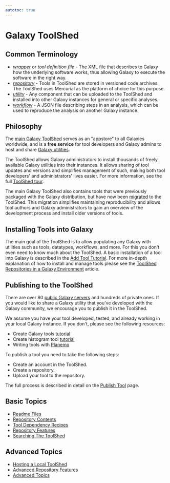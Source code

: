 ```yaml
---
autotoc: true
---
```


# Galaxy ToolShed

## Common Terminology

* [*wrapper*](/src/toolshed/publish-tool/index.md) or *tool definition file* - The XML file that describes to Galaxy how the underlying software works, thus allowing Galaxy to execute the software in the right way.
* [*repository*](/src/toolshed/repository/index.md) - Tools in ToolShed are stored in versioned code archives. The ToolShed uses Mercurial as the platform of choice for this purpose.
* [*utility*](/src/toolshed/galaxy-utilities-in-repositories/index.md) - Any component that can be uploaded to the ToolShed and installed into other Galaxy instances for general or specific analyses.
* [*workflow*](/src/toolshed/workflow-sharing/index.md) - A JSON file describing steps in an analysis, which can be used to reproduce the analysis on another Galaxy instance.

## Philosophy

The [main Galaxy ToolShed](https://toolshed.g2.bx.psu.edu) serves as an "appstore" to all Galaxies worldwide, and is a **free service** for tool developers and Galaxy admins to host and share [Galaxy utilities](/src/toolshed/galaxy-utilities-in-repositories/index.md).

The ToolShed allows Galaxy administrators to install thousands of freely available Galaxy utilities into their instances. It allows sharing of tool updates and versions and simplifies management of such, making both tool developers' and administrators' lives easier. For more information, see the full [ToolShed tour](/src/toolshed/tour/index.md).

The main Galaxy ToolShed also contains tools that were previously packaged with the Galaxy distribution, but have now been [migrated](/src/toolshed/migrating-tools-from-galaxy-distribution/index.md) to the ToolShed. This migration simplifies maintaining reproducibility and allows tool authors and Galaxy administrators to gain an overview of the development process and install older versions of tools.

## Installing Tools into Galaxy

The main goal of the ToolShed is to allow populating any Galaxy with utilities such as tools, datatypes, workflows, and more. For this you don't even need to know much about the ToolShed. A basic installation of a tool into Galaxy is described in the [Add Tool Tutorial](/src/admin/tools/add-tool-from-toolshed-tutorial/index.md). For more in-depth explanation of how to install and manage tools please see the [ToolShed Repositories in a Galaxy Environment](/src/installing-repositories/index.md) article.

## Publishing to the ToolShed

There are over 80 [public Galaxy servers](/src/public-galaxy-servers/index.md) and hundreds of private ones. If you would like to share a Galaxy utility that you've developed with the Galaxy community, we encourage you to publish it in the ToolShed.

We assume you have your tool developed, tested, and already working in your local Galaxy instance. If you don't, please see the following resources:

* Create Galaxy tools [tutorial](/src/admin/tools/add-tool-tutorial/index.md)
* Create histogram tool [tutorial](/src/admin/tools/adding-tools/index.md)
* Writing tools with [Planemo](http://planemo.readthedocs.io/en/latest/writing_standalone.html)

To publish a tool you need to take the following steps:
* Create an account in the ToolShed.
* Create a repository.
* Upload your tool to the repository.

The full process is described in detail on the [Publish Tool](/src/toolshed/publish-tool/index.md) page.

## Basic Topics

- [Readme Files](/src/toolshed/readme-files/index.md)
- [Repository Contents](/src/toolshed/repository-contents/index.md)
- [Tool Dependency Recipes](/src/toolshed/tool-dependency-recipes/index.md)
- [Repository Features](/src/toolshed/repository-features/index.md)
- [Searching The ToolShed](/src/toolshed/searching-the-toolshed/index.md)

## Advanced Topics

- [Hosting a Local ToolShed](/src/toolshed/hosting-a-local-toolshed/index.md)
- [Advanced Repository Features](/src/toolshed/advanced-repository-features/index.md)
- [Advanced Topics](/src/toolshed/advanced-topics/index.md)